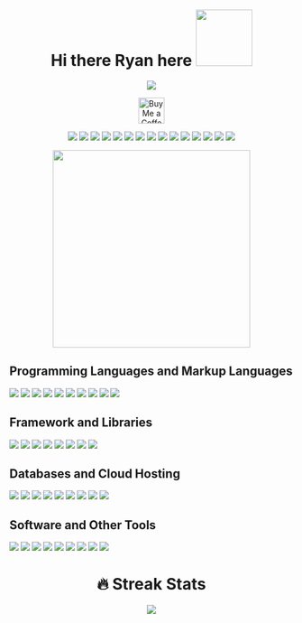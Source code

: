 <!--HEADING NAME-->
<div align="center">

<h1>Hi there Ryan here <img src="https://media.giphy.com/media/eNwO33cDf7H60uqErv/giphy.gif" width="100" height="100"/></h1>

<!--HEADING DESCRIPTION-->
<a href="https://github.com/search?q=rfcho322"><img src="https://readme-typing-svg.demolab.com?font=IBM+Plex+Mono&size=30&pause=3000&color=F9BC2F&center=true&width=700&lines=Full-stack+web+developer;Freelancer;Always+curious%2C+learning+never+stops;Coffee+lover"/></a>
  
<a href='https://ko-fi.com/rfcho322' target='_blank'><img height='35' style='border:0px;height:46px;' src='https://az743702.vo.msecnd.net/cdn/kofi3.png?v=0' border='0' alt='Buy Me a Coffee at ko-fi.com' />
  
<a href="https://github.com/search?q=rfcho322"><img src="https://custom-icon-badges.demolab.com/badge/PHP-7571B4.svg?style=flat-square&logo=php-white"/></a>
<a href="https://github.com/search?q=rfcho322"><img src="https://custom-icon-badges.demolab.com/badge/MYSQL-007A84.svg?style=flat-square&logo=mysql-icon"/></a>
<a href="https://github.com/search?q=rfcho322"><img src="https://custom-icon-badges.demolab.com/badge/Bootstrap-8E49B5.svg?style=flat-square&logo=bootstrap-logo"/></a>
<a href="https://github.com/search?q=rfcho322"><img src="https://custom-icon-badges.demolab.com/badge/HTML-DE6935.svg?style=flat-square&logo=html-logo"/></a>
<a href="https://github.com/search?q=rfcho322"><img src="https://custom-icon-badges.demolab.com/badge/CSS-3A61F9.svg?style=flat-square&logo=css-logo"/></a>
<a href="https://github.com/search?q=rfcho322"><img src="https://custom-icon-badges.demolab.com/badge/JavaScript-F3DE57.svg?style=flat-square&logo=JS-black-logo"/></a>
<a href="https://github.com/search?q=rfcho322"><img src="https://custom-icon-badges.demolab.com/badge/React-218AAB?style=flat-square&logo=react&logoColor=white"/></a>
<a href="https://github.com/search?q=rfcho322"><img src="https://custom-icon-badges.demolab.com/badge/NodeJS-3B7F3A?style=flat-square&logo=nodedotjs&logoColor=white"/></a>
<a href="https://github.com/search?q=rfcho322"><img src="https://custom-icon-badges.demolab.com/badge/Express-FFFFFF?style=flat-square&logo=express&logoColor=black"/></a>
<a href="https://github.com/search?q=rfcho322"><img src="https://custom-icon-badges.demolab.com/badge/jQuery-FFFFFF?style=flat-square&logo=jquery&logoColor=blue"/></a>
<a href="https://github.com/search?q=rfcho322"><img src="https://custom-icon-badges.demolab.com/badge/MongoDb-001C29?style=flat-square&logo=mongodb&logoColor=green"/></a>
<a href="https://github.com/search?q=rfcho322"><img src="https://custom-icon-badges.demolab.com/badge/SASS-C5669C?style=flat-square&logo=sass&logoColor=white"/></a>
<a href="https://github.com/search?q=rfcho322"><img src="https://custom-icon-badges.demolab.com/badge/TypeScript-3A61F9?style=flat-square&logo=typescript&logoColor=white"/></a>
<a href="https://github.com/search?q=rfcho322"><img src="https://custom-icon-badges.demolab.com/badge/Zod-FFFFFF?style=flat-square&logo=zod&logoColor=blue"/></a>
<a href="https://github.com/search?q=rfcho322"><img src="https://custom-icon-badges.demolab.com/badge/Zod-FFFFFF?style=flat-square&logo=zod&logoColor=blue"/></a>
  
<img src="https://c.tenor.com/qJ5evVs-_uUAAAAC/coding.gif" width="350" />

</div>


<h2>Programming Languages and Markup Languages</h2>
<p>
  <a href="https://github.com/search?q=rfcho322"><img src="https://custom-icon-badges.demolab.com/badge/JavaScript-F3DE57.svg?style=flat-square&logo=JS-black-logo"/></a>
  <a href="https://github.com/search?q=rfcho322"><img src="https://custom-icon-badges.demolab.com/badge/TypeScript-3A61F9?style=flat-square&logo=typescript&logoColor=white"/></a>
  <a href="https://github.com/search?q=rfcho322"><img src="https://custom-icon-badges.demolab.com/badge/PHP-7571B4.svg?style=flat-square&logo=php-white"/></a>
  <a href="https://github.com/search?q=rfcho322"><img src="https://custom-icon-badges.demolab.com/badge/SQL-155e75?style=flat-square&logo=sql-white&logoColor=white"/></a>
  <a href="https://github.com/search?q=rfcho322"><img src="https://custom-icon-badges.demolab.com/badge/NodeJS-3B7F3A?style=flat-square&logo=nodedotjs&logoColor=white"/></a>
  <a href="https://github.com/search?q=rfcho322"><img src="https://custom-icon-badges.demolab.com/badge/Java-ffffff?style=flat-square&logo=java-blue"/></a>
  <a href="https://github.com/search?q=rfcho322"><img src="https://custom-icon-badges.demolab.com/badge/HTML-DE6935.svg?style=flat-square&logo=html-logo"/></a>
  <a href="https://github.com/search?q=rfcho322"><img src="https://custom-icon-badges.demolab.com/badge/CSS-3A61F9.svg?style=flat-square&logo=css-logo"/></a>
  <a href="https://github.com/search?q=rfcho322"><img src="https://custom-icon-badges.demolab.com/badge/SASS-C5669C?style=flat-square&logo=sass&logoColor=white"/></a>
  <a href="https://github.com/search?q=rfcho322"><img src="https://custom-icon-badges.demolab.com/badge/XML-f59e0b?style=flat-square&logo=xml-white"/></a>
</p>

<h2>Framework and Libraries</h2>
<p>
  <a href="https://github.com/search?q=rfcho322"><img src="https://custom-icon-badges.demolab.com/badge/React-218AAB?style=flat-square&logo=react&logoColor=white"/></a>
  <a href="https://github.com/search?q=rfcho322"><img src="https://custom-icon-badges.demolab.com/badge/NextJS-ffffff?style=flat-square&logo=nextjs"/></a>
  <a href="https://github.com/search?q=rfcho322"><img src="https://custom-icon-badges.demolab.com/badge/Zod-FFFFFF?style=flat-square&logo=zod&logoColor=blue"/></a>
  <a href="https://github.com/search?q=rfcho322"><img src="https://custom-icon-badges.demolab.com/badge/Express-FFFFFF?style=flat-square&logo=express&logoColor=black"/></a>
  <a href="https://github.com/search?q=rfcho322"><img src="https://custom-icon-badges.demolab.com/badge/Tailwind%20CSS-44403c?style=flat-square&logo=tailwindcss"/></a>
  <a href="https://github.com/search?q=rfcho322"><img src="https://custom-icon-badges.demolab.com/badge/Bootstrap-8E49B5.svg?style=flat-square&logo=bootstrap-logo"/></a>
  <a href="https://github.com/search?q=rfcho322"><img src="https://custom-icon-badges.demolab.com/badge/DiscordJS-44403c?style=flat-square&logo=discordjs"/></a>
  <a href="https://github.com/search?q=rfcho322"><img src="https://custom-icon-badges.demolab.com/badge/jQuery-FFFFFF?style=flat-square&logo=jquery&logoColor=blue"/></a>
</p>

<h2>Databases and Cloud Hosting</h2>
<p>
  <a href="https://github.com/search?q=rfcho322"><img src="https://custom-icon-badges.demolab.com/badge/MYSQL-007A84.svg?style=flat-square&logo=mysql-icon"/></a>
  <a href="https://github.com/search?q=rfcho322"><img src="https://custom-icon-badges.demolab.com/badge/MongoDb-001C29?style=flat-square&logo=mongodb&logoColor=green"/></a>
  <a href="https://github.com/search?q=rfcho322"><img src="https://custom-icon-badges.demolab.com/badge/PostgreSQL-0c4a6e?style=flat-square&logo=postgresql&logoColor=white"/></a>
  <a href="https://github.com/search?q=rfcho322"><img src="https://custom-icon-badges.demolab.com/badge/SQLite-082f49?style=flat-square&logo=sqlite&logoColor=white"/></a>
  <a href="https://github.com/search?q=rfcho322"><img src="https://custom-icon-badges.demolab.com/badge/Prisma-1c1917?style=flat-square&logo=prisma&logoColor=white"/></a>
  <a href="https://github.com/search?q=rfcho322"><img src="https://custom-icon-badges.demolab.com/badge/Vercel-1c1917?style=flat-square&logo=vercel&logoColor=white"/></a>
  <a href="https://github.com/search?q=rfcho322"><img src="https://custom-icon-badges.demolab.com/badge/GitHub%20Pages-0e7490?style=flat-square&logo=github&logoColor=white"/></a>
  <a href="https://github.com/search?q=rfcho322"><img src="https://custom-icon-badges.demolab.com/badge/Repl.it-0f172a?style=flat-square&logo=replit&logoColor=orange"/></a>
  <a href="https://github.com/search?q=rfcho322"><img src="https://custom-icon-badges.demolab.com/badge/Render-1c1917?style=flat-square&logo=render&logoColor=teal"/></a>
</p>

<h2>Software and Other Tools</h2>
<p>
  <a href="https://github.com/search?q=rfcho322"><img src="https://custom-icon-badges.demolab.com/badge/Visual%20Studio%20Code-1d4ed8?style=flat-square&logo=visualstudio&logoColor=white"/></a>
  <a href="https://github.com/search?q=rfcho322"><img src="https://custom-icon-badges.demolab.com/badge/Git-ea580c?style=flat-square&logo=git&logoColor=white"/></a>
  <a href="https://github.com/search?q=rfcho322"><img src="https://custom-icon-badges.demolab.com/badge/GitHub%20Desktop-6b21a8?style=flat-square&logo=github&logoColor=white"/></a>
  <a href="https://github.com/search?q=rfcho322"><img src="https://custom-icon-badges.demolab.com/badge/Android%20Studio-15803d?style=flat-square&logo=androidstudio&logoColor=white"/></a>
  <a href="https://github.com/search?q=rfcho322"><img src="https://custom-icon-badges.demolab.com/badge/Postman-ea580c?style=flat-square&logo=postman&logoColor=white"/></a>
  <a href="https://github.com/search?q=rfcho322"><img src="https://custom-icon-badges.demolab.com/badge/Adobe%20Illustrator-fb923c?style=flat-square&logo=adobeillustrator&logoColor=white"/></a>
  <a href="https://github.com/search?q=rfcho322"><img src="https://custom-icon-badges.demolab.com/badge/Adobe%20Photoshop-3b82f6?style=flat-square&logo=adobephotoshop&logoColor=white"/></a>
  <a href="https://github.com/search?q=rfcho322"><img src="https://custom-icon-badges.demolab.com/badge/Brave-ea580c?style=flat-square&logo=brave&logoColor=white"/></a>
  <a href="https://github.com/search?q=rfcho322"><img src="https://custom-icon-badges.demolab.com/badge/Discord-818cf8?style=flat-square&logo=discord&logoColor=white"/></a>
</p>

<!--
**rfcho322/rfcho322** is a ✨ _special_ ✨ repository because its `README.md` (this file) appears on your GitHub profile.

Here are some ideas to get you started:

- 🔭 I’m currently working on ...
- 🌱 I’m currently learning ...
- 👯 I’m looking to collaborate on ...
- 🤔 I’m looking for help with ...
- 💬 Ask me about ...
- 📫 How to reach me: ...
- 😄 Pronouns: ...
- ⚡ Fun fact: ...
-->

<h1 align="center"> 🔥 Streak Stats </h1>
<div align="center"> 
  <img src="https://streak-stats.demolab.com?user=rfcho322&theme=gruvbox&hide_border=true"/> 
</div>
